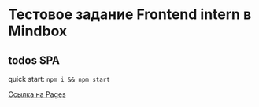 # Тестовое задание Frontend intern в Mindbox 
## todos SPA


quick start: 
`npm i && npm start`

[Ссылка на Pages](https://dmitry-filippov.github.io/mindbox-test/)
